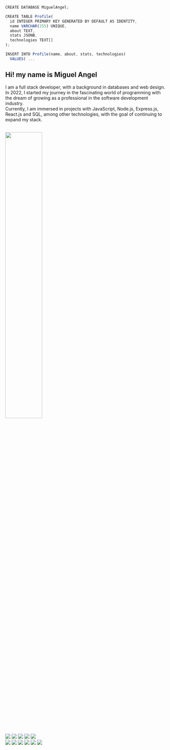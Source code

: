 ```js
CREATE DATABASE MiguelAngel;
```

```js
CREATE TABLE Profile(
  id INTEGER PRIMARY KEY GENERATED BY DEFAULT AS IDENTITY,
  name VARCHAR(255) UNIQUE,
  about TEXT,
  stats JSONB,
  technologies TEXT[]
);
```

```js
INSERT INTO Profile(name, about, stats, technologies)
  VALUES( ...
```

## Hi! my name is Miguel Angel

I am a full stack developer, with a background in databases and web design. <br />
In 2022, I started my journey in the fascinating world of programming with the dream of growing as a professional in the software development industry. <br />
Currently, I am immersed in projects with JavaScript, Node.js, Express.js, React.js and SQL, among other technologies, with the goal of continuing to expand my stack.

<br />

<div align="left">
  <img width="48%" src="https://github-readme-stats.vercel.app/api?username=miguelangelcipriano&show=reviews,discussions_started,discussions_answered,prs_merged,prs_merged_percentage&show_icons=true&theme=transparent&title_color=2279BD&text_color=fff&icon_color=2279BD&border_color=3B4048" />
</div>

<br />

<div align="left">
  <img src="https://img.shields.io/badge/-Javascript-000?style=for-the-badge&logo=javascript&color=151515&logoColor=000&labelColor=2279BD">
  <img src="https://img.shields.io/badge/-Node.JS-000?style=for-the-badge&logo=node.js&color=151515&logoColor=000&labelColor=2279BD">
  <img src="https://img.shields.io/badge/-Express.JS-000?style=for-the-badge&logo=express&color=151515&logoColor=000&labelColor=2279BD">
  <img src="https://img.shields.io/badge/-Sequelize-000?style=for-the-badge&logo=sequelize&color=151515&logoColor=000&labelColor=2279BD">
  <img src="https://img.shields.io/badge/-PostgreSQL-000?style=for-the-badge&logo=postgresql&color=151515&logoColor=000&labelColor=2279BD">
</div>
<div align="left">
  <img src="https://img.shields.io/badge/-React.JS-000?style=for-the-badge&logo=react&color=151515&logoColor=000&labelColor=2279BD">
  <img src="https://img.shields.io/badge/-Redux-000?style=for-the-badge&logo=redux&color=151515&logoColor=000&labelColor=2279BD">
  <img src="https://img.shields.io/badge/-HTML-000?style=for-the-badge&logo=html5&color=151515&logoColor=000&labelColor=2279BD">
  <img src="https://img.shields.io/badge/-CSS-000?style=for-the-badge&logo=css3&color=151515&logoColor=000&labelColor=2279BD">
  <img src="https://img.shields.io/badge/-Figma-000?style=for-the-badge&logo=figma&color=151515&logoColor=000&labelColor=2279BD">
  <img src="https://img.shields.io/badge/-GIT-000?style=for-the-badge&logo=git&color=151515&logoColor=000&labelColor=2279BD">  
</div>
